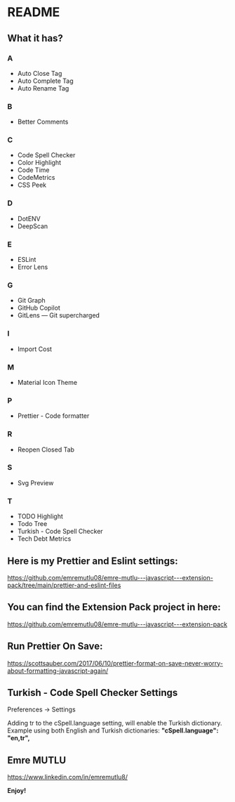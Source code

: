 # README

## What it has?

### A

- Auto Close Tag
- Auto Complete Tag
- Auto Rename Tag

### B

- Better Comments

### C

- Code Spell Checker
- Color Highlight
- Code Time
- CodeMetrics
- CSS Peek

### D

- DotENV
- DeepScan

### E

- ESLint
- Error Lens

### G

- Git Graph
- GitHub Copilot
- GitLens — Git supercharged

### I

- Import Cost

### M

- Material Icon Theme

### P

- Prettier - Code formatter

### R

- Reopen Closed Tab

### S

- Svg Preview

### T

- TODO Highlight
- Todo Tree
- Turkish - Code Spell Checker
- Tech Debt Metrics

## Here is my Prettier and Eslint settings:

https://github.com/emremutlu08/emre-mutlu---javascript---extension-pack/tree/main/prettier-and-eslint-files

## You can find the Extension Pack project in here:

https://github.com/emremutlu08/emre-mutlu---javascript---extension-pack

## Run Prettier On Save:

https://scottsauber.com/2017/06/10/prettier-format-on-save-never-worry-about-formatting-javascript-again/

## Turkish - Code Spell Checker Settings

Preferences -> Settings

Adding tr to the cSpell.language setting, will enable the Turkish dictionary. Example using both English and Turkish dictionaries:
**"cSpell.language": "en,tr",**

## Emre MUTLU

https://www.linkedin.com/in/emremutlu8/

**Enjoy!**
